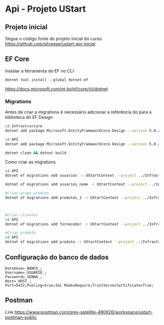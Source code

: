 # Api - Projeto UStart

## Projeto inicial

Segue o código fonte do projeto inicial do curso
https://github.com/silvagpe/ustart-api-inicial


## EF Core

Instalar a ferramenta do EF no CLI
```
dotnet tool install --global dotnet-ef
```
https://docs.microsoft.com/pt-br/ef/core/cli/dotnet

### Migrations

Antes de criar a migrations é necessário adicionar a referência do para a biblioteca do EF Design
```bash
cd Infrastructure 
dotnet add package Microsoft.EntityFrameworkCore.Design --version 5.0.2

cd API
dotnet add package Microsoft.EntityFrameworkCore.Design --version 5.0.2

dotnet clean && dotnet build
```

Como criar as migrations
```bash
cd API
dotnet ef migrations add usuarios -c UStartContext --project ../Infrastructure/Infrastructure.csproj

dotnet ef migrations add usuarios_nome -c UStartContext --project ../Infrastructure/Infrastructure.csproj

#Criar grupo produto
dotnet ef migrations add produtos_1 -c UStartContext --project ../Infrastructure/Infrastructure.csproj



#Criar clientes
cd API
dotnet ef migrations add fornecedor -c UStartContext --project ../Infrastructure/Infrastructure.csproj

#Criar produto
cd API
dotnet ef migrations add produto -c UStartContext --project ../Infrastructure/Infrastructure.csproj


```


## Configuração do banco de dados

```
Database=_BANCO_;
Username=_USUARIO_;
Password=_SENHA_;
Host=_HOST_;
Port=5432;Pooling=true;SSL Mode=Require;TrustServerCertificate=True;
```


## Postman

Link
https://www.postman.com/grey-satellite-490926/workspace/ustart-postman-public

